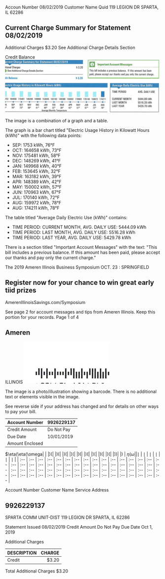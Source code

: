 Accoun Number
08/02/2019
Customer Name
Quid 119 LEGION DR
SPARTA, IL 62286

## Current Charge Summary for Statement 08/02/2019

Additional Charges
$\$ 3.20$
See Additional Charge Details Section

Credit Balance
![](images/img-0.jpeg)

The image is a combination of a graph and a table.

The graph is a bar chart titled "Electric Usage History in Kilowatt Hours (kWh)" with the following data points:

- SEP: 1753 kWh, 76°F
- OCT: 164658 kWh, 73°F
- NOV: 175481 kWh, 58°F
- DEC: 148269 kWh, 41°F
- JAN: 149968 kWh, 40°F
- FEB: 153645 kWh, 32°F
- MAR: 163182 kWh, 39°F
- APR: 148389 kWh, 42°F
- MAY: 150002 kWh, 57°F
- JUN: 170963 kWh, 67°F
- JUL: 170140 kWh, 72°F
- AUG: 159972 kWh, 78°F
- AUG: 174211 kWh, 78°F

The table titled "Average Daily Electric Use (kWh)" contains:

- TIME PERIOD: CURRENT MONTH, AVG. DAILY USE: 5444.09 kWh
- TIME PERIOD: LAST MONTH, AVG. DAILY USE: 5516.28 kWh
- TIME PERIOD: LAST YEAR, AVG. DAILY USE: 5429.78 kWh

There is a section titled "Important Account Messages" with the text: "This bill includes a previous balance. If this amount has been paid, please accept our thanks and pay only the current charge."

The 2019 Ameren Illinois Business Symposium OCT. 23 : SPRINGFIELD

## Register now for your chance to win great early tiid prizes

AmerenIllinoisSavings.com/Symposium

See page 2 for account messages and tips from Ameren Illinois.
Keep this portion for your records.
Page 1 of 4

## Ameren

ILLINOIS
![](images/img-1.jpeg)

The image is a photo/illustration showing a barcode. There is no additional text or elements visible in the image.

See reverse side if your address has changed and for details on other ways to pay your bill.

| Account Number | 9926229137 |
| :-- | :-- |
| Credit Amount | Do Not Pay |
| Due Date | $10 / 01 / 2019$ |
| Amount Enclosed |  |

$\eta(\eta(\omega| | |)(| |)(| |)(| |)(| |)(| |)(| |)(| |)(| |)(| |))| |) | $\eta(\omega| | \mid$ | $\mid$ | $\mid$ | $\mid$ | $\mid$ | $\mid$ |
| :-- | :-- | :-- | :-- | :-- | :-- | :-- | :-- | :-- | :-- | :-- | :-- | :-- | :-- | :-- | :-- | :-- | :-- | :-- | :-- | :-- | :-- | :-- | :-- | :-- | :-- | :-- | :-- | :-- | :-- | :-- | :-- | :-- | :-- | :-- | :-- | :-- | :-- | :-- | :-- | :-- | :-- | :-- | :-- | :-- | :-- | :-- | :-- | :-- | :-- | :-- | :-- | :-- | :-- | :-- | :-- | :-- | :-- | :-- | :-- | :-- | :-- | :-- | :-- | :-- | :-- | :-- |

Account Number
Customer Name
Service Address

## 9926229137

SPARTA COMM UNIT-DIST
119 LEGION DR
SPARTA, IL 62286

Statement Issued 08/02/2019
Credit Amount Do Not Pay
Due Date Oct 1, 2019

Additional Charges

| DESCRIPTION | CHARGE |
| :-- | --: |
| Credit | $\$ 3.20$ |

Total Additional Charges $\$ 3.20$

